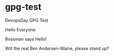 # gpg-test
DevopsDay GPG Test

Hello Everyone

Bossman says Hello!

Will the real Ben Andersen-Waine, please stand up?
